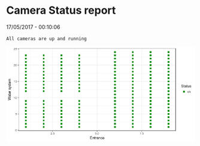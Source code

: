 Camera Status report
================
17/05/2017 - 00:10:06

    All cameras are up and running

![](camreport_files/figure-markdown_github/unnamed-chunk-2-1.png)
